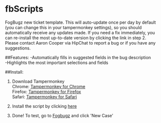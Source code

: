 # fbScripts
FogBugz new ticket template. This will auto-update once per day by default (you can change this in your tampermonkey settings), so you should automatically receive any updates made. If you need a fix immediately, you can re-install the most up-to-date version by clicking the link in step 2. Please contact Aaron Cooper via HipChat to report a bug or if you have any suggestions.

##Features:
-Automatically fills in suggested fields in the bug description<br>
-Highlights the most important selections and fields

##Install:
1. Download Tampermonkey<br>
Chrome: <a href='https://chrome.google.com/webstore/detail/tampermonkey/dhdgffkkebhmkfjojejmpbldmpobfkfo?hl=en' target='_blank'>Tampermonkey for Chrome</a><br>
Firefox: <a href='https://addons.mozilla.org/en-Us/firefox/addon/tampermonkey/' target='_blank'>Tampermonkey for Firefox</a><br>
Safari: <a href='http://tampermonkey.net/?browser=safari' target='_blank'>Tampermonkey for Safari</a>

2. Install the script by clicking <a href='https://github.com/aHoyleCooper/fbScripts/raw/master/newFbTicketTemplate.user.js' target='_blank'>here</a>

3. Done! To test, go to <a href='http://fogbugz/' target='_blank'>Fogbugz</a> and click 'New Case'
